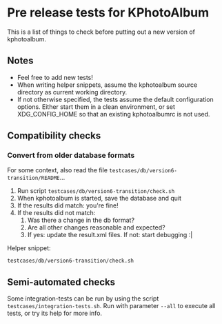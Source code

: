 # Pre release tests for KPhotoAlbum

This is a list of things to check before putting out a new version of kphotoalbum.

## Notes

 - Feel free to add new tests!
 - When writing helper snippets, assume the kphotoalbum source directory as current working directory.
 - If not otherwise specified, the tests assume the default configuration options.
   Either start them in a clean environment, or set XDG_CONFIG_HOME so that an existing kphotoalbumrc is not used.

## Compatibility checks

### Convert from older database formats

For some context, also read the file `testcases/db/version6-transition/README`…

1. Run script `testcases/db/version6-transition/check.sh`
2. When kphotoalbum is started, save the database and quit
3. If the results did match: you're fine!
4. If the results did not match:
    1. Was there a change in the db format?
    2. Are all other changes reasonable and expected?
    3. If yes: update the result.xml files.
       If not: start debugging :|

Helper snippet:
````
testcases/db/version6-transition/check.sh
````

## Semi-automated checks

Some integration-tests can be run by using the script `testcases/integration-tests.sh`.
Run with parameter `--all` to execute all tests, or try its help for more info.
